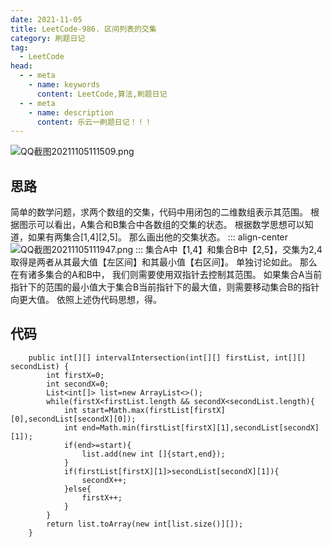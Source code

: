 ```yaml
---
date: 2021-11-05
title: LeetCode-986. 区间列表的交集
category: 刷题日记
tag:
  - LeetCode
head:
  - - meta
    - name: keywords
      content: LeetCode,算法,刷题日记
  - - meta
    - name: description
      content: 乐云一刷题日记！！！
---
```

![QQ截图20211105111509.png](https://leyuna-blog-img.oss-cn-hangzhou.aliyuncs.com/image/2021-11-05/QQ截图20211105111509.png)
## 思路
简单的数学问题，求两个数组的交集，代码中用闭包的二维数组表示其范围。
根据图示可以看出，A集合和B集合中各数组的交集的状态。
根据数学思想可以知道，如果有两集合[1,4][2,5]。
那么画出他的交集状态。
::: align-center
  ![QQ截图20211105111947.png](https://leyuna-blog-img.oss-cn-hangzhou.aliyuncs.com/image/2021-11-05/QQ截图20211105111947.png)
:::
集合A中【1,4】和集合B中【2,5】，交集为2,4
取得是两者从其最大值【左区间】和其最小值【右区间】。
单独讨论如此。
那么在有诸多集合的A和B中，
我们则需要使用双指针去控制其范围。
如果集合A当前指针下的范围的最小值大于集合B当前指针下的最大值，则需要移动集合B的指针向更大值。
依照上述伪代码思想，得。
## 代码
```
    public int[][] intervalIntersection(int[][] firstList, int[][] secondList) {
        int firstX=0;
        int secondX=0;
        List<int[]> list=new ArrayList<>();
        while(firstX<firstList.length && secondX<secondList.length){
            int start=Math.max(firstList[firstX][0],secondList[secondX][0]);
            int end=Math.min(firstList[firstX][1],secondList[secondX][1]);
            if(end>=start){
                list.add(new int []{start,end});
            }
            if(firstList[firstX][1]>secondList[secondX][1]){
                secondX++;
            }else{
                firstX++;
            }
        }
        return list.toArray(new int[list.size()][]);
    }
```
